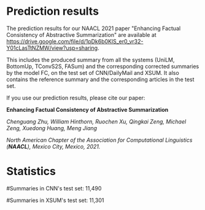 # Prediction results
The prediction results for our NAACL 2021 paper "Enhancing Factual Consistency of Abstractive Summarization" are available at https://drive.google.com/file/d/1pDk6b0KlS_er0_vr32-Y01cLasTtNZMW/view?usp=sharing.

This includes the produced summary from all the systems (UniLM, BottomUp, TConvS2S, FASum) and the corresponding corrected summaries by the model FC, on the test set of CNN/DailyMail and XSUM. It also contains the reference summary and the corresponding articles in the test set. 

If you use our prediction results, please cite our paper:

**Enhancing Factual Consistency of Abstractive Summarization**

_Chenguang Zhu, William Hinthorn, Ruochen Xu, Qingkai Zeng, Michael Zeng, Xuedong Huang, Meng Jiang_

_North American Chapter of the Association for Computational Linguistics (**NAACL**), Mexico City, Mexico, 2021._

# Statistics
#Summaries in CNN's test set: 11,490

#Summaries in XSUM's test set: 11,301


